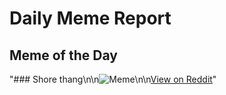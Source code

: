 # Daily Meme Report

## Meme of the Day
"### Shore thang\n\n![Meme](https://i.redd.it/i9g5rsomkl8f1.png)\n\n[View on Reddit](https://redd.it/1li6ltw)"
